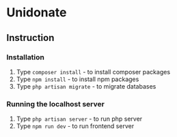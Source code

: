 # Unidonate

## Instruction

### Installation

1. Type `composer install` - to install composer packages
2. Type `npm install` - to install npm packages 
3. Type `php artisan migrate` - to migrate databases

### Running the localhost server

1. Type `php artisan server` - to run php server
2. Type `npm run dev` - to run frontend server
